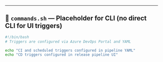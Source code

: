 
---

## 📄 `commands.sh` — Placeholder for CLI (no direct CLI for UI triggers)

```bash
#!/bin/bash
# Triggers are configured via Azure DevOps Portal and YAML

echo "CI and scheduled triggers configured in pipeline YAML"
echo "CD triggers configured in release pipeline UI"

